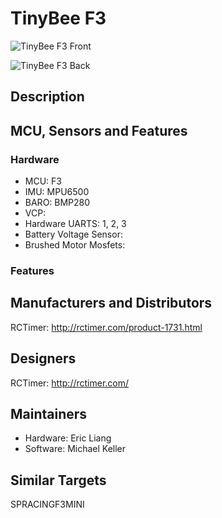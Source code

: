 # TinyBee F3

![TinyBee F3 Front](https://raw.githubusercontent.com/wiki/betaflight/betaflight/images/boards/tinybeef3/tinybeef3_front.jpg)

![TinyBee F3 Back](https://raw.githubusercontent.com/wiki/betaflight/betaflight/images/boards/tinybeef3/tinybeef3_back.jpg)

## Description



## MCU, Sensors and Features

### Hardware

  - MCU: F3
  - IMU: MPU6500
  - BARO: BMP280
  - VCP: 
  - Hardware UARTS: 1, 2, 3
  - Battery Voltage Sensor: 
  - Brushed Motor Mosfets: 

### Features


## Manufacturers and Distributors

RCTimer: http://rctimer.com/product-1731.html

## Designers

RCTimer: http://rctimer.com/

## Maintainers

 - Hardware: Eric Liang
 - Software: Michael Keller

## Similar Targets

SPRACINGF3MINI
